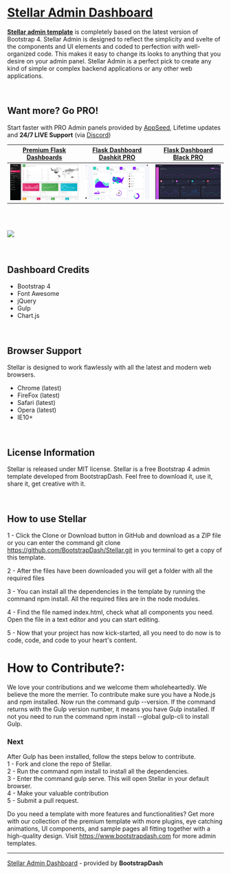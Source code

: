 # [Stellar Admin Dashboard](https://www.bootstrapdash.com/product/stellar-free/?ref=appseed)

**[Stellar admin template](https://www.bootstrapdash.com/product/stellar-free/?ref=appseed)** is completely based on the latest version of Bootstrap 4. Stellar Admin is designed to reflect the simplicity and svelte of the components and UI elements and coded to perfection with well-organized code. This makes it easy to change its looks to anything that you desire on your admin panel. Stellar Admin is a perfect pick to create any kind of simple or complex backend applications or any other web applications.

<br />

## Want more? Go PRO!

Start faster with PRO Admin panels provided by [AppSeed](https://appseed.us), Lifetime updates and **24/7 LIVE Support** (via [Discord](https://discord.gg/fZC6hup))

| [Premium Flask Dashboards](https://appseed.us/bundles/flask-admin-dashboards-pro) | [Flask Dashboard Dashkit PRO](https://appseed.us/admin-dashboards/flask-dashboard-dashkit-pro) | [Flask Dashboard Black PRO](https://appseed.us/admin-dashboards/flask-dashboard-black-pro) |
| --- | --- | --- |
| [![Premium Flask Dashboards - Provided by AppSeed.](https://raw.githubusercontent.com/app-generator/static/master/products/flask-dashboard-material-pro-screen.png)](https://appseed.us/bundles/flask-admin-dashboards-pro) | [![Flask Dashboard Dashkit PRO](https://raw.githubusercontent.com/app-generator/static/master/products/flask-dashboard-dashkit-pro-screen.png)](https://appseed.us/admin-dashboards/flask-dashboard-dashkit-pro) | [![Flask Dashboard Black PRO](https://raw.githubusercontent.com/app-generator/static/master/products/flask-dashboard-black-pro-screen.png)](https://appseed.us/admin-dashboards/flask-dashboard-black-pro)

<br />
<br />

<a href="http://www.bootstrapdash.com/demo/stellar-admin-free/jquery/" target="_blank"><img src="screenshot.jpg"></a>

<br />

## Dashboard Credits

- Bootstrap 4
- Font Awesome
- jQuery
- Gulp
- Chart.js

<br />

## Browser Support

Stellar is designed to work flawlessly with all the latest and modern web browsers.

- Chrome (latest)
- FireFox (latest)
- Safari (latest)
- Opera (latest)
- IE10+  

<br />

## License Information


Stellar is released under MIT license. Stellar is a free Bootstrap 4 admin template developed from BootstrapDash. Feel free to download it, use it, share it, get creative with it.

<br />

## How to use Stellar

1 - Click the Clone or Download button in GitHub and download as a ZIP file or you can enter the command git clone https://github.com/BootstrapDash/Stellar.git in you terminal to get a copy of this template.

2 - After the files have been downloaded you will get a folder with all the required files

3 - You can install all the dependencies in the template by running the command npm install. All the required files are in the node modules.

4 - Find the file named index.html, check what all components you need. Open the file in a text editor and you can start editing.

5 - Now that your project has now kick-started, all you need to do now is to code, code, and code to your heart's content.

<h1>How to Contribute?:</h1>


We love your contributions and we welcome them wholeheartedly. We believe the more the merrier.
To contribute make sure you have a Node.js and npm installed. Now run the command gulp --version. If the command returns with the Gulp version number, it means you have Gulp installed. If not you need to run the command npm install --global gulp-cli to install Gulp.

### Next

After Gulp has been installed, follow the steps below to contribute.
  <br>
	1 - Fork and clone the repo of Stellar.
  <br>
	2 - Run the command npm install to install all the dependencies.
  <br>
	3 - Enter the command gulp serve. This will open Stellar in your default browser.
  <br>
	4 - Make your valuable contribution
  <br>
	5 - Submit a pull request.


Do you need a template with more features and functionalities? Get more with our collection of the premium template with more plugins, eye catching animations, UI components, and sample pages all fitting together with a high-quality design.
Visit
  <a href="https://www.bootstrapdash.com" target="_blank">https://www.bootstrapdash.com</a> for more admin templates.
  
  ---
  [Stellar Admin Dashboard](https://www.bootstrapdash.com/product/stellar-free/?ref=appseed) - provided by **BootstrapDash**
  

